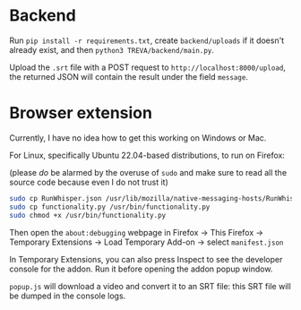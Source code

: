 # Backend

Run `pip install -r requirements.txt`, create `backend/uploads` if it doesn't already exist, and then `python3 TREVA/backend/main.py`.

Upload the `.srt` file with a POST request to `http://localhost:8000/upload`, the returned JSON will contain the result under the field `message`.

# Browser extension

Currently, I have no idea how to get this working on Windows or Mac.

For Linux, specifically Ubuntu 22.04-based distributions, to run on Firefox:

(please _do_ be alarmed by the overuse of `sudo` and make sure to read all the source code because even I do not trust it)

```bash
sudo cp RunWhisper.json /usr/lib/mozilla/native-messaging-hosts/RunWhisper.json
sudo cp functionality.py /usr/bin/functionality.py
sudo chmod +x /usr/bin/functionality.py
```

Then open the `about:debugging` webpage in Firefox -> This Firefox -> Temporary Extensions -> Load Temporary Add-on -> select `manifest.json`

In Temporary Extensions, you can also press Inspect to see the developer console for the addon. Run it before opening the addon popup window.

`popup.js` will download a video and convert it to an SRT file: this SRT file will be dumped in the console logs.
